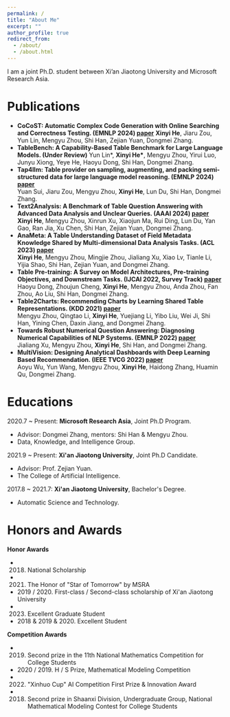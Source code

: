 ```yaml
---
permalink: /
title: "About Me"
excerpt: ""
author_profile: true
redirect_from: 
  - /about/
  - /about.html
---
```



I am a joint Ph.D. student between Xi’an Jiaotong University and Microsoft Research Asia.

<span class='anchor' id='publications'></span>
# Publications

+ **CoCoST: Automatic Complex Code Generation with Online Searching and Correctness Testing. (EMNLP 2024) [paper](https://arxiv.org/abs/2403.13583)**
  **Xinyi He**, Jiaru Zou, Yun Lin, Mengyu Zhou, Shi Han, Zejian Yuan, Dongmei Zhang.
+ **TableBench: A Capability-Based Table Benchmark for Large Language Models. (Under Review)**
  Yun Lin*, **Xinyi He\***, Mengyu Zhou, Yirui Luo, Junyu Xiong, Yeye He, Haoyu Dong, Shi Han, Dongmei Zhang.
+ **Tap4llm: Table provider on sampling, augmenting, and packing semi-structured data for large language model reasoning. (EMNLP 2024) [paper](https://arxiv.org/abs/2312.09039)**  
  Yuan Sui, Jiaru Zou, Mengyu Zhou, **Xinyi He**, Lun Du, Shi Han, Dongmei Zhang.
+ **Text2Analysis: A Benchmark of Table Question Answering with Advanced Data Analysis and Unclear Queries. (AAAI 2024) [paper](https://ojs.aaai.org/index.php/AAAI/article/view/29779)**  
  **Xinyi He**, Mengyu Zhou, Xinrun Xu, Xiaojun Ma, Rui Ding, Lun Du, Yan Gao, Ran Jia, Xu Chen, Shi Han, Zejian Yuan, Dongmei Zhang.
+ **AnaMeta: A Table Understanding Dataset of Field Metadata Knowledge Shared by Multi-dimensional Data Analysis Tasks. (ACL 2023) [paper](https://aclanthology.org/2023.findings-acl.604)**  
  **Xinyi He**, Mengyu Zhou, Mingjie Zhou, Jialiang Xu, Xiao Lv, Tianle Li, Yijia Shao, Shi Han, Zejian Yuan, and Dongmei Zhang.
+ **Table Pre-training: A Survey on Model Architectures, Pre-training Objectives, and Downstream Tasks. (IJCAI 2022, Survey Track) [paper](https://doi.org/10.24963/ijcai.2022/761)**  
  Haoyu Dong, Zhoujun Cheng, **Xinyi He**, Mengyu Zhou, Anda Zhou, Fan Zhou, Ao Liu, Shi Han, Dongmei Zhang.
+ **Table2Charts: Recommending Charts by Learning Shared Table Representations. (KDD 2021) [paper](https://doi.org/10.1145/3447548.3467279)**  
  Mengyu Zhou, Qingtao Li, **Xinyi He**, Yuejiang Li, Yibo Liu, Wei Ji, Shi Han, Yining Chen, Daxin Jiang, and Dongmei Zhang.
+ **Towards Robust Numerical Question Answering: Diagnosing Numerical Capabilities of NLP Systems. (EMNLP 2022) [paper](https://aclanthology.org/2022.emnlp-main.542)**  
  Jialiang Xu, Mengyu Zhou, **Xinyi He**, Shi Han, and Dongmei Zhang.
+ **MultiVision: Designing Analytical Dashboards with Deep Learning Based Recommendation. (IEEE TVCG 2022) [paper](https://ieeexplore.ieee.org/abstract/document/9552449)**  
  Aoyu Wu, Yun Wang, Mengyu Zhou, **Xinyi He**, Haidong Zhang, Huamin Qu, Dongmei Zhang.


<span class='anchor' id='educations'></span>
# Educations
2020.7 ~ Present: **Microsoft Research Asia**, Joint Ph.D Program.
  + Advisor: Dongmei Zhang, mentors: Shi Han & Mengyu Zhou.
  + Data, Knowledge, and Intelligence Group.

2021.9 ~ Present: **Xi'an Jiaotong University**, Joint Ph.D Candidate.
  + Advisor: Prof. Zejian Yuan.
  + The College of Artificial Intelligence.

2017.8 ~ 2021.7: **Xi'an Jiaotong University**, Bachelor's Degree.
  + Automatic Science and Technology.

<span class='honors' id='publications'></span>
# Honors and Awards
**Honor Awards**
- 2018. National Scholarship
- 2021. The Honor of "Star of Tomorrow" by MSRA
- 2019 / 2020. First-class / Second-class scholarship of Xi'an Jiaotong University
- 2023. Excellent Graduate Student
- 2018 & 2019 & 2020. Excellent Student

**Competition Awards**
- 2019. Second prize in the 11th National Mathematics Competition for College Students
- 2020 / 2019. H / S Prize, Mathematical Modeling Competition
- 2022. "Xinhuo Cup" AI Competition First Prize & Innovation Award
- 2018. Second prize in Shaanxi Division, Undergraduate Group, National Mathematical Modeling Contest for College Students


